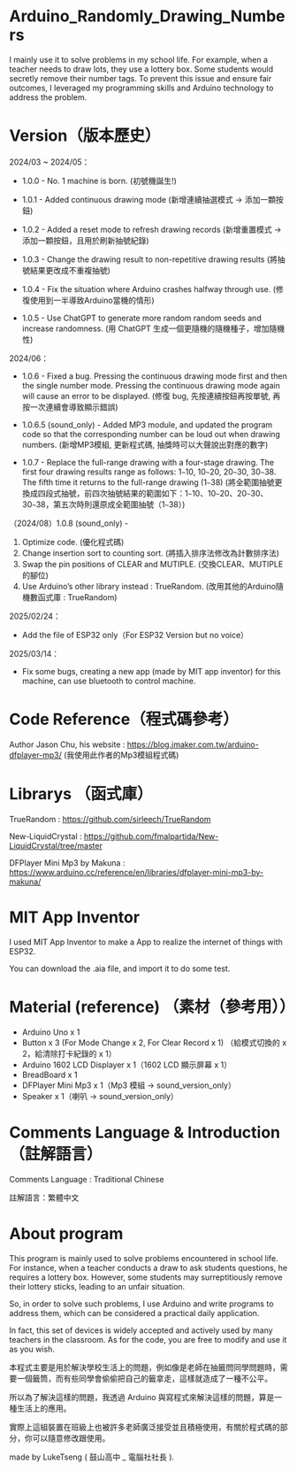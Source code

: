 # Arduino_Randomly_Drawing_Numbers

I mainly use it to solve problems in my school life. For example, when a teacher needs to draw lots, they use a lottery box. Some students would secretly remove their number tags. To prevent this issue and ensure fair outcomes, I leveraged my programming skills and Arduino technology to address the problem.

# Version（版本歷史）

2024/03 ~ 2024/05：

- 1.0.0 - No. 1 machine is born.
(初號機誕生!)

- 1.0.1 - Added continuous drawing mode
(新增連續抽選模式 -> 添加一顆按鈕)

- 1.0.2 - Added a reset mode to refresh drawing records
(新增重置模式 -> 添加一顆按鈕，且用於刷新抽號紀錄)

- 1.0.3 - Change the drawing result to non-repetitive drawing results
(將抽號結果更改成不重複抽號)

- 1.0.4 - Fix the situation where Arduino crashes halfway through use.
(修復使用到一半導致Arduino當機的情形)

- 1.0.5 - Use ChatGPT to generate more random random seeds and increase randomness.
(用 ChatGPT 生成一個更隨機的隨機種子，增加隨機性)

2024/06：

- 1.0.6 - Fixed a bug. Pressing the continuous drawing mode first and then the single number mode. Pressing the continuous drawing mode again will cause an error to be displayed.
(修復 bug, 先按連續按鈕再按單號, 再按一次連續會導致顯示錯誤)

- 1.0.6.5 (sound_only) - Added MP3 module, and updated the program code so that the corresponding number can be loud out when drawing numbers.
(新增MP3模組, 更新程式碼, 抽獎時可以大聲說出對應的數字)

- 1.0.7 - Replace the full-range drawing with a four-stage drawing. The first four drawing results range as follows: 1`~`10, 10`~`20, 20`~`30, 30`~`38. The fifth time it returns to the full-range drawing (1`~`38)
(將全範圍抽號更換成四段式抽號，前四次抽號結果的範圍如下：1`~`10、10`~`20、20`~`30、30`~`38，第五次時則還原成全範圍抽號（1`~`38）)

（2024/08）1.0.8 (sound_only) - 

1. Optimize code. (優化程式碼)
2. Change insertion sort to counting sort. (將插入排序法修改為計數排序法)
3. Swap the pin positions of CLEAR and MUTIPLE. (交換CLEAR、MUTIPLE的腳位)
4. Use Arduino’s other library instead : TrueRandom. (改用其他的Arduino隨機數函式庫 : TrueRandom)

2025/02/24：

- Add the file of ESP32 only（For ESP32 Version but no voice）

2025/03/14：

- Fix some bugs, creating a new app (made by MIT app inventor) for this machine, can use bluetooth to control machine.

# Code Reference（程式碼參考）

Author Jason Chu, his website : https://blog.jmaker.com.tw/arduino-dfplayer-mp3/
(我使用此作者的Mp3模組程式碼)

# Librarys （函式庫）

TrueRandom : https://github.com/sirleech/TrueRandom

New-LiquidCrystal : https://github.com/fmalpartida/New-LiquidCrystal/tree/master

DFPlayer Mini Mp3 by Makuna : https://www.arduino.cc/reference/en/libraries/dfplayer-mini-mp3-by-makuna/

# MIT App Inventor

I used MIT App Inventor to make a App to realize the internet of things with ESP32.

You can download the .aia file, and import it to do some test.

# Material (reference) （素材（參考用））

- Arduino Uno x 1
- Button x 3 (For Mode Change x 2, For Clear Record x 1) （給模式切換的 x 2，給清除打卡紀錄的 x 1）
- Arduino 1602 LCD Displayer x 1（1602 LCD 顯示屏幕 x 1）
- BreadBoard x 1
- DFPlayer Mini Mp3 x 1（Mp3 模組 -> sound_version_only）
- Speaker x 1（喇叭 -> sound_version_only）

# Comments Language & Introduction （註解語言）

Comments Language : Traditional Chinese

註解語言：繁體中文

# About program

This program is mainly used to solve problems encountered in school life. For instance, when a teacher conducts a draw to ask students questions, he requires a lottery box. However, some students may surreptitiously remove their lottery sticks, leading to an unfair situation.

So, in order to solve such problems, I use Arduino and write programs to address them, which can be considered a practical daily application.

In fact, this set of devices is widely accepted and actively used by many teachers in the classroom. As for the code, you are free to modify and use it as you wish.

本程式主要是用於解決學校生活上的問題，例如像是老師在抽籤問同學問題時，需要一個籤筒，而有些同學會偷偷把自己的籤拿走，這樣就造成了一種不公平。

所以為了解決這樣的問題，我透過 Arduino 與寫程式來解決這樣的問題，算是一種生活上的應用。

實際上這組裝置在班級上也被許多老師廣泛接受並且積極使用，有關於程式碼的部分，你可以隨意修改跟使用。

made by LukeTseng ( 鼓山高中 _ 電腦社社長 ).

